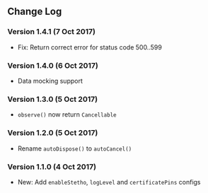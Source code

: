 ## Change Log

### Version 1.4.1 (7 Oct 2017)
- Fix: Return correct error for status code 500..599

### Version 1.4.0 (6 Oct 2017)
- Data mocking support

### Version 1.3.0 (5 Oct 2017)
- `observe()` now return `Cancellable`

### Version 1.2.0 (5 Oct 2017)
- Rename `autoDispose()` to `autoCancel()`

### Version 1.1.0 (4 Oct 2017)
- New: Add `enableStetho`, `logLevel` and `certificatePins` configs
